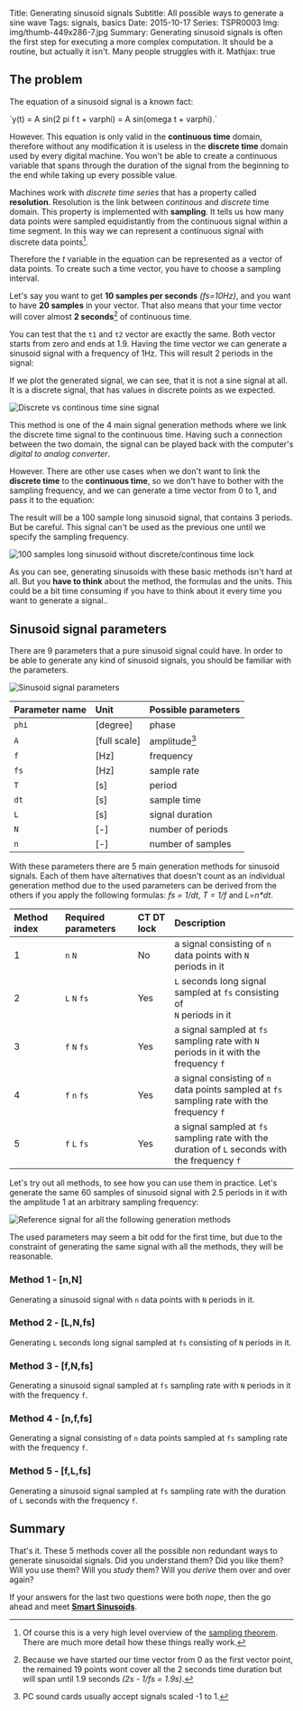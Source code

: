 Title: Generating sinusoid signals
Subtitle: All possible ways to generate a sine wave
Tags: signals, basics
Date: 2015-10-17
Series: TSPR0003
Img: img/thumb-449x286-7.jpg
Summary: Generating sinusoid signals is often the first step for executing a more complex computation. It should be a routine, but actually it isn't. Many people struggles with it.
Mathjax: true


## The problem

The equation of a sinusoid signal is a known fact:

<p class="equation">
  `y(t) = A sin(2 pi f t + varphi) = A sin(omega t + varphi).`
</p>

However. This equation is only valid in the __continuous time__ domain, therefore without any modification it is useless in the __discrete time__ domain used by every digital machine. You won't be able to create a continuous variable that spans through the duration of the signal from the beginning to the end while taking up every possible value.

Machines work with _discrete time series_ that has a property called __resolution__. Resolution is the link between _continous_ and _discrete_ time domain. This property is implemented with __sampling__. It tells us how many data points were sampled equidistantly from the continuous signal within a time segment. In this way we can represent a continuous signal with discrete data points[^1].

Therefore the _t_ variable in the equation can be represented as a vector of data points. To create such a time vector, you have to choose a sampling interval.

Let's say you want to get __10 samples per seconds__ _(fs=10Hz)_, and you want to have __20 samples__ in your vector. That also means that your time vector will cover almost __2 seconds__[^2] of continuous time.

You can test that the `t1` and `t2` vector are exactly the same. Both vector starts from zero and ends at 1.9. Having the time vector we can generate a sinusoid signal with a frequency of 1Hz. This will result 2 periods in the signal:

<div class="gist" data-gist-id="ec5c237f47cdee3c7794" data-gist-hide-footer="true"></div>

If we plot the generated signal, we can see, that it is not a sine signal at all. It is a discrete signal, that has values in discrete points as we expected.

<img src="/images/smart-sinusoids/signal001.png" alt="Discrete vs continous time sine signal" />

This method is one of the 4 main signal generation methods where we link the discrete time signal to the continuous time. Having such a connection between the two domain, the signal can be played back with the computer's _digital to analog converter_.

However. There are other use cases when we don't want to link the __discrete time__ to the __continuous time__, so we don't have to bother with the sampling frequency, and we can generate a time vector from 0 to 1, and pass it to the equation:

<div class="gist" data-gist-id="f7f3d7a521c01022b41d" data-gist-hide-footer="true"></div>

The result will be a 100 sample long sinusoid signal, that contains 3 periods. But be careful. This signal can't be used as the previous one until we specify the sampling frequency.

<img src="/images/smart-sinusoids/signal002.png" alt="100 samples long sinusoid without discrete/continous time lock" />

As you can see, generating sinusoids with these basic methods isn't hard at all. But you __have to think__ about the method, the formulas and the units. This could be a bit time consuming if you have to think about it every time you want to generate a signal..

## Sinusoid signal parameters

There are 9 parameters that a pure sinusoid signal could have. In order to be able to generate any kind of sinusoid signals, you should be familiar with the parameters.

<img src="/images/smart-sinusoids/detailed.png" alt="Sinusoid signal parameters" />


| Parameter name | Unit | Possible parameters   |
|:--------------|:----|:---------------------|
| `phi`        | [degree]    | phase          |
| `A`          | [full scale] | amplitude[^3] |
| `f`          | [Hz]   | frequency           |
| `fs`         | [Hz]  | sample rate          |
| `T`          | [s]   | period               |
| `dt`         | [s]   | sample time          |
| `L`          | [s]   | signal duration      |
| `N`          | [-]   | number of periods    |
| `n`          | [-]   | number of samples    |

With these parameters there are 5 main generation methods for sinusoid signals. Each of them have alternatives that doesn't count as an individual generation method due to the used parameters can be derived from the others if you apply the following formulas: _fs = 1/dt_, _T = 1/f_ and _L=n*dt_.

| Method index | Required parameters | CT DT lock     | Description  |
|:-------------|:------------------|:--------------|:-------------|
| 1 | `n` `N`          | No  | a signal consisting of `n` data points with `N`<br> periods in it
| 2 | `L` `N` `fs`    | Yes | `L` seconds long signal sampled at `fs` consisting of <br>`N` periods in it
| 3 | `f` `N` `fs`    | Yes | a signal sampled at `fs` sampling rate with `N` <br>periods in it with the frequency `f`
| 4 | `f` `n` `fs`    | Yes | a signal consisting of `n` <br>data points sampled at `fs` sampling rate with the frequency `f`
| 5 | `f` `L` `fs`    | Yes | a signal sampled at `fs` sampling rate with the <br>duration of `L` seconds with the frequency `f`

Let's try out all methods, to see how you can use them in practice. Let's generate the same 60 samples of sinusoid signal with 2.5 periods in it with the amplitude 1 at an arbitrary sampling frequency:

<img src="/images/smart-sinusoids/demo_signal.png" alt="Reference signal for all the following generation methods" />

The used parameters may seem a bit odd for the first time, but due to the constraint of generating the same signal with all the methods, they will be reasonable.

### Method 1 - [n,N]

Generating a sinusoid signal with `n` data points with `N` periods in it.

<div class="gist" data-gist-id="8e167f64fb80e2a95b13" data-gist-hide-footer="true"></div>



### Method 2 - [L,N,fs]

Generating `L` seconds long signal sampled at `fs` consisting of `N` periods in it.

<div class="gist" data-gist-id="abe9fb85958ee9205ea0" data-gist-hide-footer="true"></div>



### Method 3 - [f,N,fs]

Generating a sinusoid signal sampled at `fs` sampling rate with `N` periods in it with the frequency `f`.

<div class="gist" data-gist-id="7ba58552ddfc4d605c80" data-gist-hide-footer="true"></div>



### Method 4 - [n,f,fs]

Generating a signal consisting of `n` data points sampled at `fs` sampling rate with the frequency `f`.

<div class="gist" data-gist-id="d6ea2be7afba202f2923" data-gist-hide-footer="true"></div>



### Method 5 - [f,L,fs]

Generating a sinusoid signal sampled at `fs` sampling rate with the duration of `L` seconds with the frequency `f`.

<div class="gist" data-gist-id="51dca17af664f51ecc0b" data-gist-hide-footer="true"></div>


## Summary

That's it. These 5 methods cover all the possible non redundant ways to generate sinusoidal signals. Did you understand them? Did you like them? Will you use them? Will you _study_ them? Will you _derive_ them over and over again?

If your answers for the last two questions were both _nope_, then the go ahead and meet <b><a href="http://tiborsimon.io/projects/#TSPR0003">Smart Sinusoids</a></b>.

[^1]: Of course this is a very high level overview of the [sampling theorem](http://en.wikipedia.org/wiki/Nyquist-Shannon_sampling_theorem). There are much more detail how these things really work.

[^2]: Because we have started our time vector from 0 as the first vector point, the remained 19 points wont cover all the 2 seconds time duration but will span until 1.9 seconds _(2s - 1/fs = 1.9s)_.

[^3]: PC sound cards usually accept signals scaled -1 to 1.
